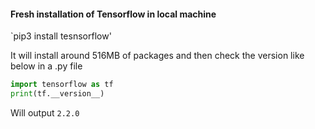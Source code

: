 #### Fresh installation of Tensorflow in local machine

`pip3 install tesnsorflow'

It will install around 516MB of packages and then check the version like below in a .py file

```py
import tensorflow as tf
print(tf.__version__)
```

Will output `2.2.0`
